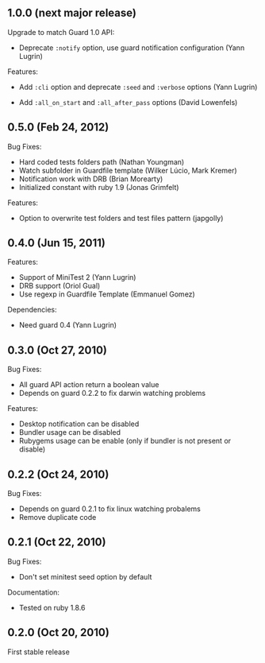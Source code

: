 ## 1.0.0 (next major release)

Upgrade to match Guard 1.0 API:

 * Deprecate `:notify` option, use guard notification configuration (Yann
   Lugrin)

Features:

 * Add `:cli` option and deprecate `:seed` and `:verbose` options (Yann
   Lugrin)

 * Add `:all_on_start` and `:all_after_pass` options (David Lowenfels)


## 0.5.0 (Feb 24, 2012)

Bug Fixes:

 * Hard coded tests folders path (Nathan Youngman)
 * Watch subfolder in Guardfile template (Wilker Lúcio, Mark Kremer)
 * Notification work with DRB (Brian Morearty)
 * Initialized constant with ruby 1.9 (Jonas Grimfelt)

Features:

 * Option to overwrite test folders and test files pattern (japgolly)

## 0.4.0 (Jun 15, 2011)

Features:

 * Support of MiniTest 2 (Yann Lugrin)
 * DRB support (Oriol Gual)
 * Use regexp in Guardfile Template (Emmanuel Gomez)

Dependencies:

 * Need guard 0.4 (Yann Lugrin)

## 0.3.0 (Oct 27, 2010)

Bug Fixes:

 * All guard API action return a boolean value
 * Depends on guard 0.2.2 to fix darwin watching problems

Features:

 * Desktop notification can be disabled
 * Bundler usage can be disabled
 * Rubygems usage can be enable (only if bundler is not present or disable)

## 0.2.2 (Oct 24, 2010)

Bug Fixes:

 * Depends on guard 0.2.1 to fix linux watching probalems
 * Remove duplicate code

## 0.2.1 (Oct 22, 2010)

Bug Fixes:

 * Don't set minitest seed option by default

Documentation:

 * Tested on ruby 1.8.6

## 0.2.0 (Oct 20, 2010)

First stable release

